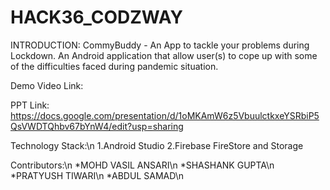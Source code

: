 # HACK36_CODZWAY
INTRODUCTION:
CommyBuddy - An App to tackle your problems during Lockdown.
An Android application that allow user(s) to cope up with some of the difficulties faced during pandemic situation.

Demo Video Link:

PPT Link:
https://docs.google.com/presentation/d/1oMKAmW6z5VbuulctkxeYSRbiP5QsVWDTQhbv67bYnW4/edit?usp=sharing

Technology Stack:\n
1.Android Studio
2.Firebase FireStore and Storage

Contributors:\n
*MOHD VASIL ANSARI\n
*SHASHANK GUPTA\n
*PRATYUSH TIWARI\n
*ABDUL SAMAD\n


